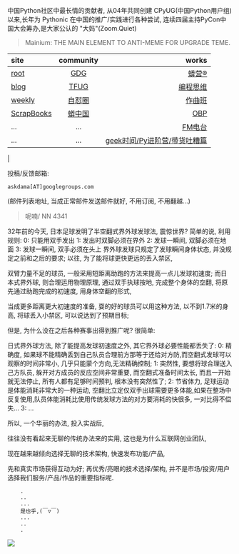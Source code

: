 中国Python社区中最长情的贡献者, 从04年共同创建 CPyUG(中国Python用户组)以来,长年为 Pythonic 在中国的推广/实践进行各种尝试, 连续四届主持PyCon中国大会筹办,是大家公认的 "大妈"(Zoom.Quiet)

> Mainium: THE MAIN ELEMENT TO ANTI-MEME FOR UPGRADE TEME.

| site | community | works |
| :-----| :----: | ----: |
| [root](http://zoomquiet.io/) | [GDG](https://blog.zhgdg.org/) | [蟒营®](https://doc.101.camp/) |
| [blog](https://blog.zoomquiet.io/pages/zoomquiet.html) | [TFUG](http://zh.tfug.world/) | [编程思维](https://py.101.camp/) |
| [weekly](http://weekly.pychina.org/) | [自怼圈](https://du.101.camp/) | [作曲班](https://mu.101.camp/) |
| [ScrapBooks](https://zoomquiet.io/collection.html) | [蟒中国](https://pychina.org/) | [OBP](https://zoomquiet.io/obp/index.html) |
| ... | ... | [FM电台](https://fm.101.camp/) |
| ... | ... | [geek时间/Py进阶营/带货吐糟篇](https://fm.101.camp/2020/geek2py-dama.html) 
 |


投稿/反馈邮箱:

    askdama[AT]googlegroups.com

(邮件列表地址, 
当成正常邮件发送邮件就好, 不用订阅, 不用翻越...)


> ​呢喃/ NN 4341




​32年前的今天,
日本足球发明了半空翻式界外球发球法,
震惊世界?
简单的说,
利用规则:
0: 只能用双手发出
1: 发出时双脚必须在界外
2: 发球一瞬间, 双脚必须在地面
3: 发球一瞬间, 双手必须在头上
界外球发球只规定了发球瞬间身体状态,
并没规定之前和之后的要求;
以往,
为了能将球更快更远的丢入禁区,

双臂力量不足的球员,
一般采用短距离助跑的方法来提高一点儿发球初速度;
而日本式界外球,
则合理运用物理原理,
通过双手执球按地,
完成整个身体的空翻,
将原先通过助跑完成的初速度,
用身体空翻的形式,

当成更多距离更大初速度的准备,
耍的好的球员可以用这种方法,
以不到1.7米的身高,
将球丢入小禁区,
可以说达到了预期目标;


但是,
为什么没在之后各种赛事出得到推广呢?
很简单:

日式界外球方法, 除了能提高发球初速度之外,
其它界外球必要性能都丢失了:
0: 精确度, 如果球不能精确丢到自己队员合理前方那等于还给对方防,而空翻式发球可以观察的时间非常小, 几乎只能蒙个方向,无法精确控制;
1: 突然性, 要想将球合理送入己方队员, 躲开对方成员的反应空间非常重要, 而空翻式准备时间太长, 而且一开始就无法停止, 所有人都有足够时间预判, 根本没有突然性了;
2: 节省体力, 足球运动是体能消耗非常大的一种运动, 空翻比立定仅双手出球需要更多体能,如果在整场中反复使用,队员体能消耗比使用传统发球方法的对方要消耗的快很多, 一对比得不偿失...
3: ...



所以,
一个华丽的办法,
投入实战后,

往往没有看起来无聊的传统办法来的实用,
这也是为什么互联网创业团队,

现在越来越倾向选择无聊的技术架构,
快速发布功能/产品,

先和真实市场获得互动为好;
再优秀/亮眼的技术选择/架构,
并不是市场/投资/用户选择我们服务/产品/作品的重要指标呢.











```
    .
    ..
    ...
    是也乎,(￣▽￣)
    ...
    ..
    .
```


![](http://ydlj.zoomquiet.top/ipic/2021-04-06-zq42-today-card-2104.007.jpeg)





